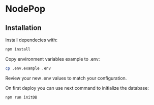 # NodePop

## Installation 

Install dependecies with:

```sh
npm install
```

Copy environment variables example to .env:
```sh
cp .env.example .env
```

Review your new .env values to match your configuration.

On first deploy you can use next command to initialize the database:
```sh
npm run initDB
```